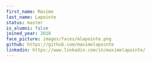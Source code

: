 ```yaml
---
first_name: Maxime
last_name: Lapointe
status: master
is_alumni: false
joined_year: 2018
face_picture: images/faces/mlapointe.png
github: https://github.com/maximelapointe
linkedin: https://www.linkedin.com/in/maximelapointe/
---
```

